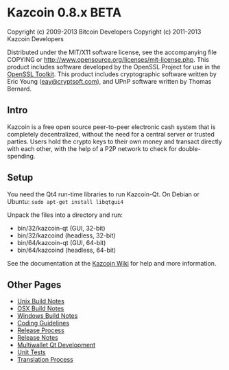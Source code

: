 Kazcoin 0.8.x BETA
====================

Copyright (c) 2009-2013 Bitcoin Developers
Copyright (c) 2011-2013 Kazcoin Developers

Distributed under the MIT/X11 software license, see the accompanying
file COPYING or http://www.opensource.org/licenses/mit-license.php.
This product includes software developed by the OpenSSL Project for use in the [OpenSSL Toolkit](http://www.openssl.org/). This product includes
cryptographic software written by Eric Young ([eay@cryptsoft.com](mailto:eay@cryptsoft.com)), and UPnP software written by Thomas Bernard.


Intro
---------------------
Kazcoin is a free open source peer-to-peer electronic cash system that is
completely decentralized, without the need for a central server or trusted
parties.  Users hold the crypto keys to their own money and transact directly
with each other, with the help of a P2P network to check for double-spending.


Setup
---------------------
You need the Qt4 run-time libraries to run Kazcoin-Qt. On Debian or Ubuntu:
	`sudo apt-get install libqtgui4`

Unpack the files into a directory and run:

- bin/32/kazcoin-qt (GUI, 32-bit)
- bin/32/kazcoind (headless, 32-bit)
- bin/64/kazcoin-qt (GUI, 64-bit)
- bin/64/kazcoind (headless, 64-bit)

See the documentation at the [Kazcoin Wiki](http://kazcoin.info)
for help and more information.


Other Pages
---------------------
- [Unix Build Notes](build-unix.md)
- [OSX Build Notes](build-osx.md)
- [Windows Build Notes](build-msw.md)
- [Coding Guidelines](coding.md)
- [Release Process](release-process.md)
- [Release Notes](release-notes.md)
- [Multiwallet Qt Development](multiwallet-qt.md)
- [Unit Tests](unit-tests.md)
- [Translation Process](translation_process.md)
